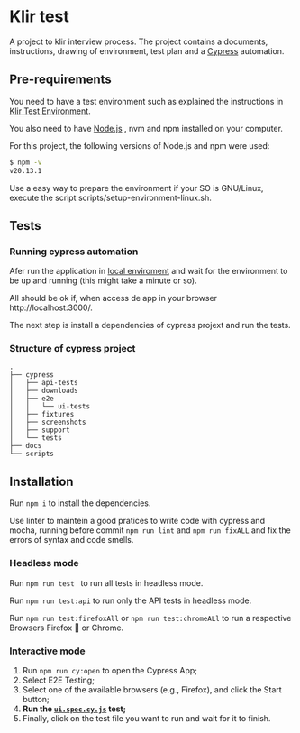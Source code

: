 # Klir test

A project to klir interview process. The project contains a documents, instructions, drawing of environment, test plan and a [Cypress](https://cypress.io) automation.

## Pre-requirements

You need to have a test environment such as explained the instructions in [Klir Test Environment](https://github.com/vardhinikumar2023/Klir_interview/blob/master/TestEnvironment.md).

You also need to have [Node.js](https://nodejs.org/) , nvm and npm installed on your computer.

For this project, the following versions of Node.js and npm were used:

```sh
$ npm -v
v20.13.1 
```
Use a easy way to prepare the environment if your SO is GNU/Linux, execute the script scripts/setup-environment-linux.sh.

## Tests
### Running cypress automation

Afer run the application in [local enviroment](https://github.com/vardhinikumar2023/Klir_interview/blob/master/TestEnvironment.md#how-to-run-it) and wait for the environment to be up and running (this might take a minute or so).

All should be ok if, when access de app in your browser http://localhost:3000/. 

The next step is install a dependencies of cypress projext and run the tests.

### Structure of cypress project
```
.
├── cypress
│   ├── api-tests
│   ├── downloads
│   ├── e2e
│   │   └── ui-tests
│   ├── fixtures
│   ├── screenshots
│   ├── support
│   └── tests
├── docs
└── scripts
```

## Installation

Run `npm i` to install the dependencies.

Use linter to maintein a good pratices to write code with cypress and mocha, running before commit `npm run lint` and `npm run fixALL` and fix the errors of syntax and code smells.

### Headless mode

Run `npm run test ` to run all tests in headless mode.

Run `npm run test:api` to run only the API tests in headless mode.

Run `npm run test:firefoxAll` or `npm run test:chromeALl` to run a respective Browsers Firefox 🦊 or Chrome.

### Interactive mode

1. Run `npm run cy:open` to open the Cypress App;
2. Select E2E Testing;
3. Select one of the available browsers (e.g., Firefox), and click the Start button;
4. **Run the [`ui.spec.cy.js`](./cypress/e2e/ui-tests/ui.spec.cy.js) test;**
5. Finally, click on the test file you want to run and wait for it to finish.

